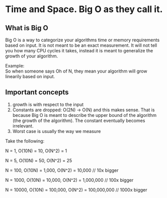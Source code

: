 # Time and Space. Big O as they call it.
## What is Big O
Big O is a way to categorize your algorithms time or memory requirements based on input. It is not meant to be an exact measurement. It will not tell you how many CPU cycles it takes, instead it is meant to generalize the growth of your algorithm.

Example: <br>
So when someone says Oh of N, they mean your algorithm will grow linearily based on input.

## Important concepts
1. growth is with respect to the input
2. Constants are dropped: O(2N) -> O(N) and this makes sense. That is because Big O is meant to describe the upper bound of the algorithm (the growth of the algorithm). The constant eventually becomes irrelevant.
3. Worst case is usually the way we measure


Take the following:

N = 1, O(10N) = 10, O(N^2) = 1


N = 5, O(10N) = 50, O(N^2) = 25


N = 100, O(10N) = 1,000, O(N^2) = 10,000 // 10x bigger


N = 1000, O(10N) = 10,000, O(N^2) = 1,000,000 // 100x bigger


N = 10000, O(10N) = 100,000, O(N^2) = 100,000,000 // 1000x bigger

